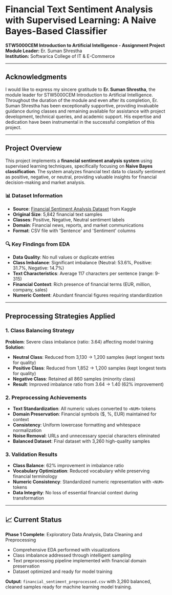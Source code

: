 # Financial Text Sentiment Analysis with Supervised Learning: A Naive Bayes-Based Classifier

**STW5000CEM Introduction to Artificial Intelligence - Assignment Project**  
**Module Leader:** Er. Suman Shrestha  
**Institution:** Softwarica College of IT & E-Commerce

---

##  Acknowledgments

I would like to express my sincere gratitude to **Er. Suman Shrestha**, the module leader for STW5000CEM Introduction to Artificial Intelligence. Throughout the duration of the module and even after its completion, Er. Suman Shrestha has been exceptionally supportive, providing invaluable guidance during classes and remaining available for assistance with project development, technical queries, and academic support. His expertise and dedication have been instrumental in the successful completion of this project.

---

##  Project Overview

This project implements a **financial sentiment analysis system** using supervised learning techniques, specifically focusing on **Naive Bayes classification**. The system analyzes financial text data to classify sentiment as positive, negative, or neutral, providing valuable insights for financial decision-making and market analysis.

### 📊 Dataset Information

- **Source**: [Financial Sentiment Analysis Dataset](https://www.kaggle.com/datasets/sbhatti/financial-sentiment-analysis) from Kaggle
- **Original Size**: 5,842 financial text samples
- **Classes**: Positive, Negative, Neutral sentiment labels
- **Domain**: Financial news, reports, and market communications
- **Format**: CSV file with 'Sentence' and 'Sentiment' columns

### 🔍 Key Findings from EDA

- **Data Quality**: No null values or duplicate entries
-  **Class Imbalance**: Significant imbalance (Neutral: 53.6%, Positive: 31.7%, Negative: 14.7%)
-  **Text Characteristics**: Average 117 characters per sentence (range: 9-315)
-  **Financial Context**: Rich presence of financial terms (EUR, million, company, sales)
-  **Numeric Content**: Abundant financial figures requiring standardization

---

##  Preprocessing Strategies Applied

### 1. Class Balancing Strategy
**Problem**: Severe class imbalance (ratio: 3.64) affecting model training
**Solution**: 
- **Neutral Class**: Reduced from 3,130 → 1,200 samples (kept longest texts for quality)
- **Positive Class**: Reduced from 1,852 → 1,200 samples (kept longest texts for quality)
- **Negative Class**: Retained all 860 samples (minority class)
- **Result**: Improved imbalance ratio from 3.64 → 1.40 (62% improvement)


### 2. Preprocessing Achievements
-  **Text Standardization**: All numeric values converted to `<NUM>` tokens
- **Domain Preservation**: Financial symbols ($, %, EUR) maintained for context
-  **Consistency**: Uniform lowercase formatting and whitespace normalization
-  **Noise Removal**: URLs and unnecessary special characters eliminated
-  **Balanced Dataset**: Final dataset with 3,260 high-quality samples

### 3. Validation Results
- **Class Balance**: 62% improvement in imbalance ratio
- **Vocabulary Optimization**: Reduced vocabulary while preserving financial terminology
- **Numeric Consistency**: Standardized numeric representation with `<NUM>` tokens
- **Data Integrity**: No loss of essential financial context during transformation

---



## 📈 Current Status

**Phase 1 Complete**:  Exploratory Data Analysis, Data Cleaning and Preprocessing
- Comprehensive EDA performed with visualizations
- Class imbalance addressed through intelligent sampling
- Text preprocessing pipeline implemented with financial domain preservation
- Dataset optimized and ready for model training

**Output**: `financial_sentiment_preprocessed.csv` with 3,260 balanced, cleaned samples ready for machine learning model training.
